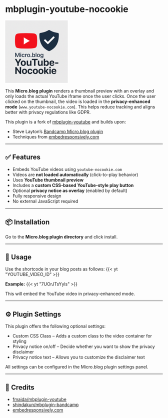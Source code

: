 # mbplugin-youtube-nocookie

<img src="yt-nocookie-logo.png" alt="YouTube Nocookie Plugin Logo" width="200">

This **Micro.blog plugin** renders a thumbnail preview with an overlay and only loads the actual YouTube iframe once the user clicks. Once the user clicked on the thumbnail, the video is loaded in the **privacy-enhanced mode** (`www.youtube-nocookie.com`). This helps reduce tracking and aligns better with privacy regulations like GDPR.

This plugin is a fork of [mbplugin-youtube](https://github.com/fmaida/mbplugin-youtube) and builds upon:

- Steve Layton’s [Bandcamp Micro.blog plugin](https://github.com/shindakun/mbplugin-bandcamp)
- Techniques from [embedresponsively.com](http://embedresponsively.com)

---

## ✅ Features
- Embeds YouTube videos using `youtube-nocookie.com`
- Videos are **not loaded automatically** (click-to-play behavior)
- Uses **YouTube thumbnail preview**
- Includes a **custom CSS-based YouTube-style play button**
- Optional **privacy notice as overlay** (enabled by default)
- Fully responsive design
- No external JavaScript required

---

## 📦 Installation
Go to the **Micro.blog plugin directory** and click install.

---

## 📝 Usage
Use the shortcode in your blog posts as follows:
{{< yt "YOUTUBE_VIDEO_ID" >}}

**Example:**
{{< yt "7UOrJTsYyls" >}}

This will embed the YouTube video in privacy-enhanced mode.

---

## ⚙️ Plugin Settings

This plugin offers the following optional settings:
- Custom CSS Class – Adds a custom class to the video container for styling
- Privacy notice on/off – Decide whether you want to show the privacy disclaimer
- Privacy notice text – Allows you to customize the disclaimer text 

All settings can be configured in the Micro.blog plugin settings panel.

---

## 🙏 Credits

- [fmaida/mbplugin-youtube](https://github.com/fmaida/mbplugin-youtube)
- [shindakun/mbplugin-bandcamp](https://github.com/shindakun/mbplugin-bandcamp)
- [embedresponsively.com](http://embedresponsively.com)
